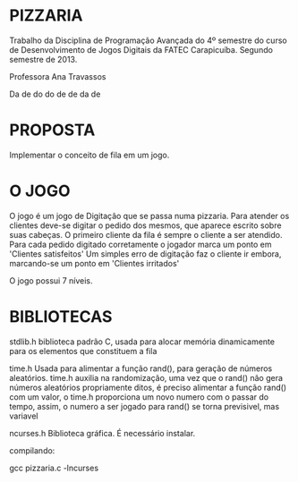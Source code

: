 PIZZARIA
========

Trabalho da Disciplina de Programação Avançada do 4º semestre do curso de Desenvolvimento de Jogos Digitais
da FATEC Carapicuíba. Segundo semestre de 2013.

Professora Ana Travassos


Da de do do de de da de


PROPOSTA
========

  Implementar o conceito de fila em um jogo.


O JOGO
======

  O jogo é um jogo de Digitação que se passa numa pizzaria.
  Para atender os clientes deve-se digitar o pedido dos mesmos, que aparece escrito sobre suas cabeças.
  O primeiro cliente da fila é sempre o cliente a ser atendido.
  Para cada pedido digitado corretamente o jogador marca um ponto em 'Clientes satisfeitos'
  Um simples erro de digitação faz o cliente ir embora, marcando-se um ponto em 'Clientes irritados'

  O jogo possui 7 níveis.


BIBLIOTECAS
===========

stdlib.h
  biblioteca padrão C, usada para alocar memória dinamicamente para os elementos que constituem a fila

time.h
  Usada para alimentar a função rand(), para geração de números aleatórios.
  time.h auxilia na randomização, uma vez que o rand() não gera números aleatórios propriamente ditos,
      é preciso alimentar a função rand() com um valor, o time.h proporciona um novo numero com o passar do tempo,
      assim, o numero a ser jogado para rand() se torna previsivel, mas variavel

ncurses.h
  Biblioteca gráfica. É necessário instalar.



compilando:

gcc pizzaria.c -lncurses

